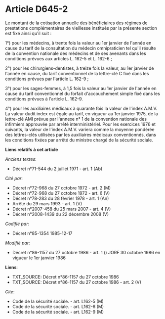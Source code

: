 # Article D645-2

Le montant de la cotisation annuelle des bénéficiaires des régimes de prestations complémentaires de vieillesse institués par
la présente section est fixé ainsi qu'il suit : 

1°) pour les médecins, à trente fois la valeur au 1er janvier de l'année en cause du tarif de la consultation du médecin
omnipraticien tel qu'il résulte de la convention nationale des médecins et de ses avenants dans les conditions prévues aux
articles L. 162-5 et L. 162-6 ; 

2°) pour les chirurgiens-dentistes, à treize fois la valeur, au 1er janvier de l'année en cause, du tarif conventionnel de la
lettre-clé C fixé dans les conditions prévues par l'article L. 162-9 ; 

3°) pour les sages-femmes, à 1,5 fois la valeur au 1er janvier de l'année en cause du tarif conventionnel du forfait
d'accouchement simple fixé dans les conditions prévues à l'article L. 162-9.

4°) pour les auxiliaires médicaux à quarante fois la valeur de l'index A.M.V. La valeur dudit index est égale au tarif, en
vigueur au 1er janvier 1975, de la lettre-clé AMI prévue par l'annexe n° 1 de la convention nationale des infirmiers
approuvée par arrêté interministériel. Pour les exercices 1976 et suivants, la valeur de l'index A.M.V. variera comme la
moyenne pondérée des lettres-clés utilisées par les auxiliaires médicaux conventionnés, dans les conditions fixées par arrêté
du ministre chargé de la sécurité sociale.

**Liens relatifs à cet article**

_Anciens textes_:

  - Décret n°71-544 du 2 juillet 1971 - art. 1 (Ab)

_Cité par_:

  - Décret n°72-968 du 27 octobre 1972 - art. 2 (M)
  - Décret n°72-968 du 27 octobre 1972 - art. 6 (V)
  - Décret n°78-283 du 28 février 1978 - art. 1 (An)
  - Arrêté du 29 mars 1993 - art. 1 (V)
  - Décret n°2007-458 du 25 mars 2007 - art. 4 (V)
  - Décret n°2008-1439 du 22 décembre 2008 (V)

_Codifié par_:

  - Décret n°85-1354 1985-12-17

_Modifié par_:

  - Décret n°86-1157 du 27 octobre 1986 - art. 1 () JORF 30 octobre 1986 en vigueur le 1er janvier 1986

**Liens**:

  - TXT_SOURCE: Décret n°86-1157 du 27 octobre 1986
  - TXT_SOURCE: Décret n°86-1157 du 27 octobre 1986 - art. 2 (V)

_Cite_:

  - Code de la sécurité sociale. - art. L162-5 (M)
  - Code de la sécurité sociale. - art. L162-6 (M)
  - Code de la sécurité sociale. - art. L162-9 (M)
